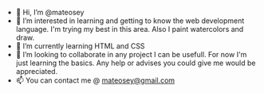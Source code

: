 - 👋 Hi, I’m @mateosey
- 👀 I’m interested in learning and getting to know the web development language. I'm trying my best in this area. Also I paint watercolors and draw.
- 🌱 I’m currently learning HTML and CSS
- 💞️ I’m looking to collaborate in any project I can be usefull. For now I'm just learning the basics. Any help or advises you could give me would be appreciated.   
- 📫 You can contact me @ mateosey@gmail.com

<!---
mateosey/mateosey is a ✨ special ✨ repository because its `README.md` (this file) appears on your GitHub profile.
You can click the Preview link to take a look at your changes.
--->
